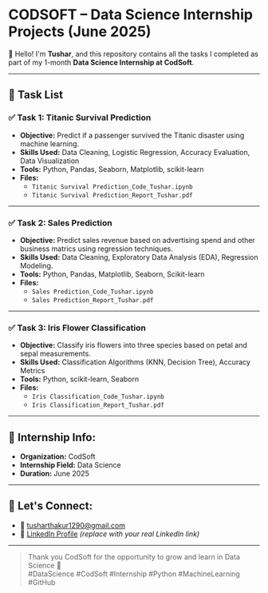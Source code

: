 
# CODSOFT – Data Science Internship Projects (June 2025)

👋 Hello! I'm **Tushar**, and this repository contains all the tasks I completed as part of my 1-month **Data Science Internship at CodSoft**.

---

## 📁 Task List

### ✅ Task 1: Titanic Survival Prediction
- **Objective:** Predict if a passenger survived the Titanic disaster using machine learning.
- **Skills Used:** Data Cleaning, Logistic Regression, Accuracy Evaluation, Data Visualization
- **Tools:** Python, Pandas, Seaborn, Matplotlib, scikit-learn
- **Files:** 
  - `Titanic Survival Prediction_Code_Tushar.ipynb`
  - `Titanic Survival Prediction_Report_Tushar.pdf`

---

### ✅ Task 2: Sales Prediction
- **Objective:** Predict sales revenue based on advertising spend and other business matrics  using regression techniques.
- **Skills Used:** Data Cleaning, Exploratory Data Analysis (EDA), Regression Modeling.
- **Tools:** Python, Pandas, Matplotlib, Seaborn, Scikit-learn
- **Files:** 
  - `Sales Prediction_Code_Tushar.ipynb`
  - `Sales Prediction_Report_Tushar.pdf`

---

### ✅ Task 3: Iris Flower Classification
- **Objective:** Classify iris flowers into three species based on petal and sepal measurements.
- **Skills Used:** Classification Algorithms (KNN, Decision Tree), Accuracy Metrics
- **Tools:** Python, scikit-learn, Seaborn
- **Files:** 
  - `Iris Classification_Code_Tushar.ipynb`
  - `Iris Classification_Report_Tushar.pdf`

---

## 📌 Internship Info:
- **Organization:** CodSoft
- **Internship Field:** Data Science
- **Duration:** June 2025

---

## 🔗 Let's Connect:
- 📧 tusharthakur1290@gmail.com
- 🔗 [LinkedIn Profile](https://www.linkedin.com) *(replace with your real LinkedIn link)*

---

> Thank you CodSoft for the opportunity to grow and learn in Data Science 🙌  
> #DataScience #CodSoft #Internship #Python #MachineLearning #GitHub
